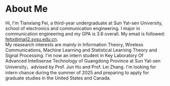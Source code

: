 # About Me
Hi, I'm Tianxiang Fei, a third-year undergraduate at Sun Yat-sen University, school of electronics and communication engineering. I major in communication engineering and my GPA is 3.6 overall. My email is followed: feitx@mail2.sysu.edu.cn.  
My reasearch interests are mainly in Information Theory, Wireless Communications, Machine Learning and Statistical Learning Theory and Signal Processing. I'm now an intern student in Key Laboratory Of Advanced Intellisense Technology of Guangdong Province at Sun Yat-sen University，advised by Prof. Jun Hu and Prof. Lei Zhang. I'm looking for intern chance during the summer of 2025 and preparing to apply for graduate studies in the United States and Canada.
